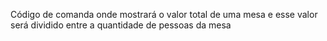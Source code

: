 Código de comanda onde mostrará o valor total de uma mesa e esse valor será dividido entre a quantidade de pessoas da mesa
